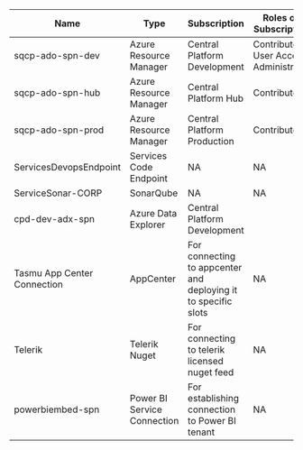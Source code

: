 
|Name|Type|Subscription  |Roles on Subscription|
|--|--|--|--|
| sqcp-ado-spn-dev |  Azure Resource Manager| Central Platform Development | Contributor, User Access Administrator|
| sqcp-ado-spn-hub| Azure Resource Manager |  Central Platform Hub|Contributor|
| sqcp-ado-spn-prod| Azure Resource Manager | Central Platform Production |Contributor|
| ServicesDevopsEndpoint|Services Code Endpoint|NA|NA|
| ServiceSonar-CORP|SonarQube|NA|NA|
|cpd-dev-adx-spn|Azure Data Explorer|Central Platform Development||
| Tasmu App Center Connection | AppCenter | For connecting to appcenter and deploying it to specific slots | NA |
| Telerik |  Telerik Nuget | For connecting to telerik licensed nuget feed | NA |
| powerbiembed-spn | Power BI Service Connection | For establishing connection to Power BI tenant| NA|

